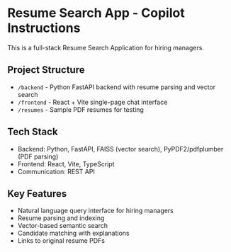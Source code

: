 # Resume Search App - Copilot Instructions

This is a full-stack Resume Search Application for hiring managers.

## Project Structure
- `/backend` - Python FastAPI backend with resume parsing and vector search
- `/frontend` - React + Vite single-page chat interface
- `/resumes` - Sample PDF resumes for testing

## Tech Stack
- Backend: Python, FastAPI, FAISS (vector search), PyPDF2/pdfplumber (PDF parsing)
- Frontend: React, Vite, TypeScript
- Communication: REST API

## Key Features
- Natural language query interface for hiring managers
- Resume parsing and indexing
- Vector-based semantic search
- Candidate matching with explanations
- Links to original resume PDFs
